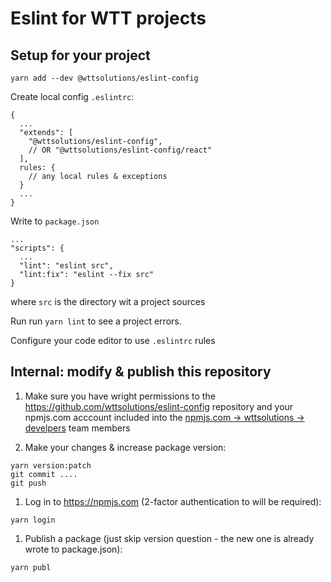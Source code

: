 # Eslint for WTT projects

## Setup for your project


```
yarn add --dev @wttsolutions/eslint-config
```  

Create local config `.eslintrc`:

```
{
  ...
  "extends": [
    "@wttsolutions/eslint-config",  
    // OR "@wttsolutions/eslint-config/react"  
  ],
  rules: {
    // any local rules & exceptions
  }
  ...
}
```

Write to `package.json` 

```
...
"scripts": {
  ...
  "lint": "eslint src",
  "lint:fix": "eslint --fix src"  
}
```

where `src` is the directory wit a project sources

Run run `yarn lint` to see a project errors.

Configure your code editor to use `.eslintrc` rules

## Internal: modify & publish this repository

1. Make sure you have wright permissions to the https://github.com/wttsolutions/eslint-config repository and your npmjs.com acccount included into the [npmjs.com -> wttsolutions -> develpers](https://www.npmjs.com/settings/wttsolutions/teams/team/developers/users) team members

1. Make your changes & increase package version:
```
yarn version:patch
git commit ....
git push      
```

1. Log in to https://npmjs.com (2-factor authentication to will be required):
```
yarn login
```

1. Publish a package (just skip version question - the new one is already wrote to package.json):
```
yarn publ
```      


